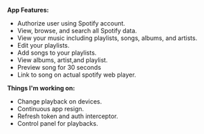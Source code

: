 
<b>App Features: </b> <br>

<ul>
 <li>Authorize user using Spotify account.</li>
  <li>View, browse, and search all Spotify data.</li>
  <li>View your music including playlists, songs, albums, and artists.</li>
  <li>Edit your playlists.</li>
  <li>Add songs to your playlists.</li>
  <li>View albums, artist,and playlist. </li>
  <li>Preview song for 30 seconds </li>
  <li>Link to song on actual spotify web player.</li>
 </ul>
 
<b> Things I'm working on: </b> <br>

<ul> 
  <li>Change playback on devices. </li>
  <li>Continuous app resign.</li>
  <li>Refresh token and auth interceptor.</li>
  <li>Control panel for playbacks.</li>
</ul>




